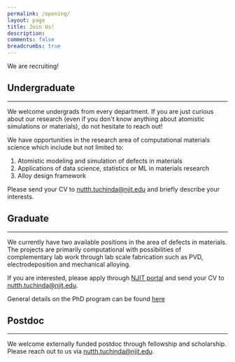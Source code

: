 ```yaml
---
permalink: /opening/
layout: page
title: Join Us!
description: 
comments: false
breadcrumbs: true
---
```



We are recruiting!


## Undergraduate
-----

We welcome undergrads from every department. If you are just curious about our research (even if you don't know anything about atomistic simulations or materials), do not hesitate to reach out!

We have opportunities in the research area of computational materials science which include but not limited to:
1. Atomistic modeling and simulation of defects in materials
2. Applications of data science, statistics or ML in materials research
3. Alloy design framework

Please send your CV to nutth.tuchinda@njit.edu and briefly describe your interests.

## Graduate
-----

We currently have two available positions in the area of defects in materials. The projects are primarily computational with possibilities of complementary lab work through lab scale fabrication such as PVD, electrodeposition and mechanical alloying.

If you are interested, please apply through [NJIT portal](https://connect.njit.edu/apply/) and send your CV to nutth.tuchinda@njit.edu.

General details on the PhD program can be found 
[here](https://catalog.njit.edu/graduate/newark-college-engineering/chemical-materials-engineering/materials-science-engineering-phd/)

## Postdoc
-----

We welcome externally funded postdoc through fellowship and scholarship. Please reach out to us via nutth.tuchinda@njit.edu.